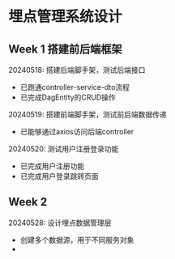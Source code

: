# 埋点管理系统设计

## Week 1 搭建前后端框架

20240518: 搭建后端脚手架，测试后端接口

- 已跑通controller-service-dto流程
- 已完成DagEntity的CRUD操作

20240519: 搭建前端脚手架，测试前后端数据传递

- 已能够通过axios访问后端controller

20240520: 测试用户注册登录功能

- 已完成用户注册功能
- 已完成用户登录跳转页面

## Week 2

20240528: 设计埋点数据管理层

- 创建多个数据源，用于不同服务对象
- 
